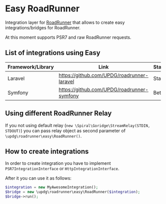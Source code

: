 # Easy RoadRunner

Integration layer for [RoadRunner](https://github.com/spiral/roadrunner) that allows to create easy integrations/bridges for RoadRunner.

At this moment supports PSR7 and raw RoadRunner requests.

## List of integrations using Easy

| Framework/Library | Link                                       | Status |
|-------------------|--------------------------------------------|--------|
| Laravel           | https://github.com/UPDG/roadrunner-laravel | Stable |
| Symfony           | https://github.com/UPDG/roadrunner-symfony | Beta   |

## Using different RoadRunner Relay

If you not using default relay (`new \Spiral\Goridge\StreamRelay(STDIN, STDOUT)`) you can pass relay object as second
parameter of `\updg\roadrunner\easy\RoadRunner()`.

## How to create integrations

In order to create integration you have to implement `PSR7IntegrationInterface` or `HttpIntegrationInterface`.

After it you can use it as follows:

```php
$integration = new MyAwesomeIntegration();
$bridge = new \updg\roadrunner\easy\RoadRunner($integration);
$bridge->run();
```

